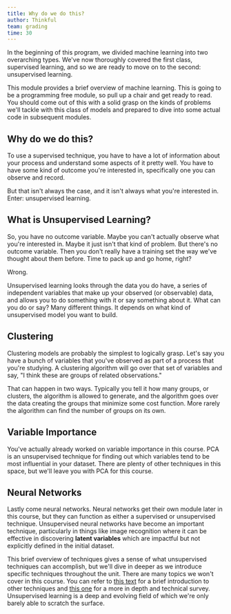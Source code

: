 ```yaml
---
title: Why do we do this?
author: Thinkful
team: grading
time: 30
---
```


In the beginning of this program, we divided machine learning into two overarching types. We've now thoroughly covered the first class, supervised learning, and so we are ready to move on to the second: unsupervised learning. 

This module provides a brief overview of machine learning. This is going to be a programming free module, so pull up a chair and get ready to read. You should come out of this with a solid grasp on the kinds of problems we'll tackle with this class of models and prepared to dive into some actual code in subsequent modules.

## Why do we do this?

To use a supervised technique, you have to have a lot of information about your process and understand some aspects of it pretty well. You have to have some kind of outcome you're interested in, specifically one you can observe and record.

But that isn't always the case, and it isn't always what you're interested in. Enter: unsupervised learning.


## What is Unsupervised Learning?

So, you have no outcome variable. Maybe you can't actually observe what you're interested in. Maybe it just isn't that kind of problem. But there's no outcome variable. Then you don't really have a training set the way we've thought about them before. Time to pack up and go home, right?

Wrong.

Unsupervised learning looks through the data you do have, a series of independent variables that make up your observed (or observable) data, and allows you to do something with it or say something about it. What can you do or say? Many different things. It depends on what kind of unsupervised model you want to build.


## Clustering

Clustering models are probably the simplest to logically grasp. Let's say you have a bunch of variables that you've observed as part of a process that you're studying. A clustering algorithm will go over that set of variables and say, "I think these are groups of related observations." 

That can happen in two ways. Typically you tell it how many groups, or clusters, the algorithm is allowed to generate, and the algorithm goes over the data creating the groups that minimize some cost function. More rarely the algorithm can find the number of groups on its own.


## Variable Importance

You've actually already worked on variable importance in this course. PCA is an unsupervised technique for finding out which variables tend to be most influential in your dataset. There are plenty of other techniques in this space, but we'll leave you with PCA for this course.


## Neural Networks

Lastly come neural networks. Neural networks get their own module later in this course, but they can function as either a supervised or unsupervised technique. Unsupervised neural networks have become an important technique, particularly in things like image recognition where it can be effective in discovering __latent variables__ which are impactful but not explicitly defined in the initial dataset.

This brief overview of techniques gives a sense of what unsupervised techniques can accomplish, but we'll dive in deeper as we introduce specific techniques throughout the unit. There are many topics we won't cover in this course. You can refer to [this text](https://medium.com/intuitionmachine/navigating-the-unsupervised-learning-landscape-951bd5842df9) for a brief introduction to other techniques and [this one](http://www.inf.ed.ac.uk/teaching/courses/pmr/docs/ul.pdf) for a more in depth and technical survey. Unsupervised learning is a deep and evolving field of which we're only barely able to scratch the surface.

